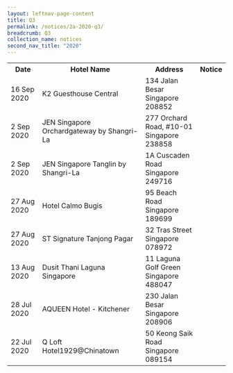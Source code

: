 ```yaml
---
layout: leftnav-page-content
title: Q3
permalink: /notices/2a-2020-q3/
breadcrumb: Q3
collection_name: notices
second_nav_title: "2020"
---
```


<table>
   <tr>
    <th>Date</th>
    <th>Hotel Name</th>
    <th>Address</th>
    <th>Notice</th>
  </tr>
      <tr>
    <td>16 Sep 2020</td>
    <td>K2 Guesthouse Central</td>
    <td>134 Jalan Besar<br>Singapore 208852<br></td>
    <td><a href="/files/K2 Guesthouse Central.pdf"></a></td>
  </tr>
      <tr>
    <td>2 Sep 2020</td>
    <td>JEN Singapore Orchardgateway by Shangri-La</td>
    <td>277 Orchard Road, #10-01<br>Singapore 238858<br></td>
    <td><a href="/files/JEN Singapore Orchardgateway by Shangri-La.pdf"></a></td>
  </tr>
      <tr>
    <td>2 Sep 2020</td>
    <td>JEN Singapore Tanglin by Shangri-La</td>
    <td>1A Cuscaden Road<br>Singapore 249716<br></td>
    <td><a href="/files/JEN Singapore Tanglin by Shangri-La.pdf"></a></td>
  </tr>
      <tr>
    <td>27 Aug 2020</td>
    <td>Hotel Calmo Bugis</td>
    <td>95 Beach Road<br>Singapore 189699<br></td>
    <td><a href="/files/Hotel Calmo Bugis.pdf"></a></td>
  </tr>
      <tr>
    <td>27 Aug 2020</td>
    <td>ST Signature Tanjong Pagar</td>
    <td>32 Tras Street<br>Singapore 078972<br></td>
    <td><a href="/files/ST Signature Tanjong Pagar.pdf"></a></td>
  </tr>
      <tr>
    <td>13 Aug 2020</td>
    <td>Dusit Thani Laguna Singapore</td>
    <td>11 Laguna Golf Green<br>Singapore 488047<br></td>
    <td><a href="/files/Dusit Thani Laguna Singapore.pdf"></a></td>
  </tr>
      <tr>
    <td>28 Jul 2020</td>
    <td>AQUEEN Hotel - Kitchener</td>
    <td>230 Jalan Besar<br>Singapore 208906<br></td>
    <td><a href="/files/AQUEEN Hotel - Kitchener.pdf"></a></td>
  </tr>
   <tr>
    <td>22 Jul 2020</td>
    <td>Q Loft Hotel1929@Chinatown</td>
    <td>50 Keong Saik Road<br>Singapore 089154<br></td>
    <td><a href="/files/Q Loft Hotel1929atChinatown.pdf"></a></td>
  </tr>
</table>
